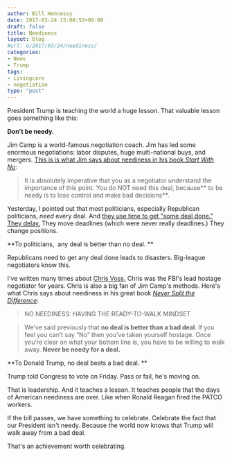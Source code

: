 ```yaml
---
author: Bill Hennessy
date: 2017-03-24 15:08:53+00:00
draft: false
title: Neediness
layout: blog
#url: e/2017/03/24/neediness/
categories:
- News
- Trump
tags:
- Livingcare
- negotiation
type: "post"
---
```


President Trump is teaching the world a huge lesson. That valuable lesson goes something like this:

**Don't be needy.**

Jim Camp is a world-famous negotiation coach. Jim has led some enormous negotiations: labor disputes, huge multi-national buys, and mergers. [This is is what Jim says about neediness in his book _Start With No_](https://amzn.to/2neH3L7):



> It is absolutely imperative that you as a negotiator understand the importance of this point. You do NOT need this deal, because** to be needy is to lose control and make bad decisions**.



Yesterday, I pointed out that most politicians, especially Republican politicians, _need_ every deal. And [they use time to get "some deal done." They delay.](https://hennessysview.com/2017/03/23/obamacare-repeal-vote-results-prediction/) They move deadlines (which were never really deadlines.) They change positions.

**To politicians,  any deal is better than no deal. **

Republicans need to get any deal done leads to disasters. Big-league negotiators know this.

I've written many times about [Chris Voss.](https://hennessysview.com/2013/03/15/why-compromise-is-like-half-a-boob-job/) Chris was the FBI's lead hostage negotiator for years. Chris is also a big fan of Jim Camp's methods. Here's what Chris says about neediness in his great book [_Never Split the Difference_](https://amzn.to/2neKrFQ):



> NO NEEDINESS: HAVING THE READY-TO-WALK MINDSET





> We’ve said previously that **no deal is better than a bad deal**. If you feel you can’t say “No” then you’ve taken yourself hostage. Once you’re clear on what your bottom line is, you have to be willing to walk away. **Never be needy for a deal.**



**To Donald Trump, no deal beats a bad deal. **

Trump told Congress to vote on Friday. Pass or fail, he's moving on.

That is leadership. And it teaches a lesson. It teaches people that the days of American neediness are over. Like when Ronald Reagan fired the PATCO workers.

If the bill passes, we have something to celebrate. Celebrate the fact that our President isn't needy. Because the world now knows that Trump will walk away from a bad deal.

That's an achievement worth celebrating.

